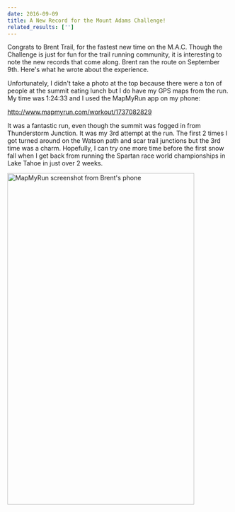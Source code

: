 ```yaml
---
date: 2016-09-09
title: A New Record for the Mount Adams Challenge!
related_results: ['']
---
```


<p>Congrats to Brent Trail, for the fastest new time on the M.A.C. Though the Challenge is just for fun for the trail running community, it is interesting to note the new records that come along. Brent ran the route on September 9th. Here's what he wrote about the experience.</p>
<p>Unfortunately, I didn't take a photo at the top because there were a ton of people at the summit eating lunch but I do have my GPS maps from the run. My time was 1:24:33 and I used the MapMyRun app on my phone:</p>
<p><a href="http://www.mapmyrun.com/workout/1737082829">http://www.mapmyrun.com/workout/1737082829</a></p>
<p>It was a fantastic run, even though the summit was fogged in from Thunderstorm Junction. It was my 3rd attempt at the run. The first 2 times I got turned around on the Watson path and scar trail junctions but the 3rd time was a charm. Hopefully, I can try one more time before the first snow fall when I get back from running the Spartan race world championships in Lake Tahoe in just over 2 weeks.</p>
<img src="/images/uploads/tumblrodovv2dojl1teh94yo1500.png" alt="MapMyRun screenshot from Brent's phone" width="422" height="750" class="img-fluid">


